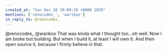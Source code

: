 ```yaml
---
created_at: "Sun Dec 20 19:09:29 +0000 2020"
mentions: ['renocodes_', 'warikoo']
in_reply_to: @renocodes_
---
```


@renocodes_ @warikoo That was kinda what I thought too...oh well. Now I am broke but building. But when I build it, at least I will own it. And then open source it, because I firmly believe in that.